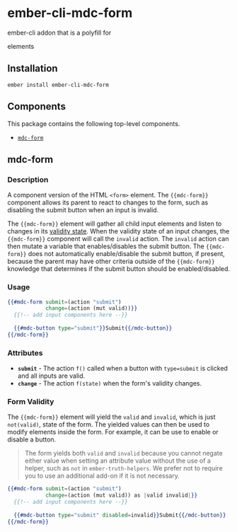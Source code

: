 ember-cli-mdc-form
======================

ember-cli addon that is a polyfill for <form> elements

Installation
------------

    ember install ember-cli-mdc-form

Components
-------------

This package contains the following top-level components.

* [`mdc-form`](#mdc-form)


mdc-form
-------------

### Description

A component version of the HTML `<form>` element. The `{{mdc-form}}` component allows 
its parent to react to changes to the form, such as disabling the submit button when an 
input is invalid.

The `{{mdc-form}}` element will gather all child input elements and listen to changes
in its [validity state](https://developer.mozilla.org/en-US/docs/Web/API/ValidityState).
When the validity state of an input changes, the `{{mdc-form}}` component will call the 
`invalid` action. The `invalid` action can then mutate a variable that enables/disables
the submit button. The `{{mdc-form}}` does not automatically enable/disable the submit button,
if present, because the parent may have other criteria outside of the `{{mdc-form}}` knowledge 
that determines if the submit button should be enabled/disabled.

### Usage

```handlebars
{{#mdc-form submit=(action "submit") 
            change=(action (mut valid))}}
  {{!-- add input components here --}}
  
  {{#mdc-button type="submit"}}Submit{{/mdc-button}}
{{/mdc-form}}
```

### Attributes

* **`submit`** - The action `f()` called when a button with `type=submit` is clicked and all inputs are valid.
* **`change`** - The action `f(state)` when the form's validity changes.

### Form Validity

The `{{mdc-form}}` element will yield the `valid` and `invalid`, which is just `not(valid)`, state
of the form. The yielded values can then be used to modify elements inside the form. For example,
it can be use to enable or disable a button.

> The form yields both `valid` and `invalid` because you cannot negate either value
> when setting an attribute value without the use of a helper, such as `not` in
> `ember-truth-helpers`. We prefer not to require you to use an additional add-on if
> it is not necessary.

```handlebars
{{#mdc-form submit=(action "submit") 
            change=(action (mut valid)) as |valid invalid|}}
  {{!-- add input components here --}}
  
  {{#mdc-button type="submit" disabled=invalid}}Submit{{/mdc-button}}
{{/mdc-form}}
```
